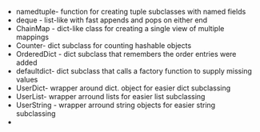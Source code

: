 
- namedtuple- function for creating tuple subclasses with named fields
- deque - list-like with fast appends and pops on either end
- ChainMap - dict-like class for creating a single view of multiple mappings
- Counter- dict subclass for counting hashable objects
- OrderedDict - dict subclass that remembers the order entries were added
- defaultdict- dict subclass that calls a factory function to supply missing values
- UserDict- wrapper around dict. object for easier dict subclassing
- UserList- wrapper arround lists for easier list subclassing
- UserString - wrapper arround string objects for easier string subclassing
- 